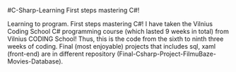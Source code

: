 #C-Sharp-Learning
First steps mastering C#!

Learning to program. First steps mastering C#! I have taken the Vilnius Coding School C# programming course (which lasted 9 weeks in total) from Vilnius CODING School! Thus, this is the code from the sixth to ninth three weeks of coding. Final (most enjoyable) projects that includes sql, xaml (front-end) are in different repository (Final-Csharp-Project-FilmuBaze-Movies-Database).
